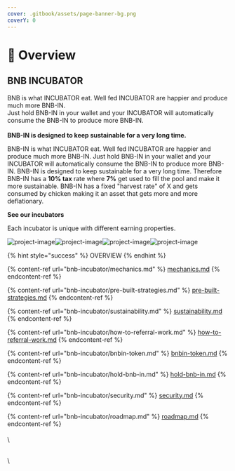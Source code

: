 ```yaml
---
cover: .gitbook/assets/page-banner-bg.png
coverY: 0
---
```


# 🌟 Overview

## BNB INCUBATOR

BNB is what INCUBATOR eat. Well fed INCUBATOR are happier and produce much more BNB-IN.\
Just hold BNB-IN in your wallet and your INCUBATOR will automatically consume the BNB-IN to produce more BNB-IN.\
\
**BNB-IN is designed to keep sustainable for a very long time.**

BNB-IN is what INCUBATOR eat. Well fed INCUBATOR are happier and produce much more BNB-IN. Just hold BNB-IN in your wallet and your INCUBATOR will automatically consume the BNB-IN to produce more BNB-IN. BNB-IN is designed to keep sustainable for a very long time. Therefore BNB-IN has a **10% tax** rate where **7%** get used to fill the pool and make it more sustainable. BNB-IN has a fixed "harvest rate" of X and gets consumed by chicken making it an asset that gets more and more deflationary.

**See our incubators**

Each incubator is unique with different earning properties.

![project-image](https://www.bnbincubator.io/assets/images/projects/incubator-02.png)![project-image](https://www.bnbincubator.io/assets/images/projects/incubator-03.png)![project-image](https://www.bnbincubator.io/assets/images/projects/incubator-04.png)![project-image](https://www.bnbincubator.io/assets/images/projects/incubator-01.png)

{% hint style="success" %}
OVERVIEW
{% endhint %}

{% content-ref url="bnb-incubator/mechanics.md" %}
[mechanics.md](bnb-incubator/mechanics.md)
{% endcontent-ref %}

{% content-ref url="bnb-incubator/pre-built-strategies.md" %}
[pre-built-strategies.md](bnb-incubator/pre-built-strategies.md)
{% endcontent-ref %}

{% content-ref url="bnb-incubator/sustainability.md" %}
[sustainability.md](bnb-incubator/sustainability.md)
{% endcontent-ref %}

{% content-ref url="bnb-incubator/how-to-referral-work.md" %}
[how-to-referral-work.md](bnb-incubator/how-to-referral-work.md)
{% endcontent-ref %}

{% content-ref url="bnb-incubator/bnbin-token.md" %}
[bnbin-token.md](bnb-incubator/bnbin-token.md)
{% endcontent-ref %}

{% content-ref url="bnb-incubator/hold-bnb-in.md" %}
[hold-bnb-in.md](bnb-incubator/hold-bnb-in.md)
{% endcontent-ref %}

{% content-ref url="bnb-incubator/security.md" %}
[security.md](bnb-incubator/security.md)
{% endcontent-ref %}

{% content-ref url="bnb-incubator/roadmap.md" %}
[roadmap.md](bnb-incubator/roadmap.md)
{% endcontent-ref %}

####



####

\


\
\
